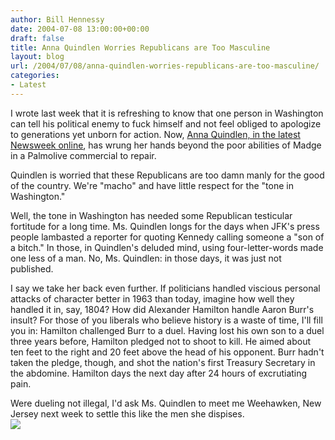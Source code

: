 ```yaml
---
author: Bill Hennessy
date: 2004-07-08 13:00:00+00:00
draft: false
title: Anna Quindlen Worries Republicans are Too Masculine
layout: blog
url: /2004/07/08/anna-quindlen-worries-republicans-are-too-masculine/
categories:
- Latest
---
```


I wrote last week that it is refreshing to know that one person in Washington can tell his political enemy to fuck himself and not feel obliged to apologize to generations yet unborn for action.  Now, [Anna Quindlen, in the latest Newsweek online](https://www.msnbc.msn.com/id/5352287/site/newsweek), has wrung her hands beyond the poor abilities of Madge in a Palmolive commercial to repair.    
  
Quindlen is worried that these Republicans are too damn manly for the good of the country.  We're "macho" and have little respect for the "tone in Washington."  
  
Well, the tone in Washington has needed some Republican testicular fortitude for a long time.  Ms. Quindlen longs for the days when JFK's press people lambasted a reporter for quoting Kennedy calling someone a "son of a bitch."  In those, in Quindlen's deluded mind, using four-letter-words made one less of a man.  No, Ms. Quindlen:  in those days, it was just not published.    
  
I say we take her back even further.  If politicians handled viscious personal attacks of character better in 1963 than today, imagine how well they handled it in, say, 1804?  How did Alexander Hamilton handle Aaron Burr's insult?  For those of you liberals who believe history is a waste of time, I'll fill you in:  Hamilton challenged Burr to a duel.  Having lost his own son to a duel three years before, Hamilton pledged not to shoot to kill.  He aimed about ten feet to the right and 20 feet above the head of his opponent.  Burr hadn't taken the pledge, though, and shot the nation's first Treasury Secretary in the abdomine.  Hamilton days the next day after 24 hours of excrutiating pain.  
  
Were dueling not illegal, I'd ask Ms. Quindlen to meet me Weehawken, New Jersey next week to settle this like the men she dispises.    
![](https://blog.billhennessy.com/aggbug.aspx?PostID=705)

